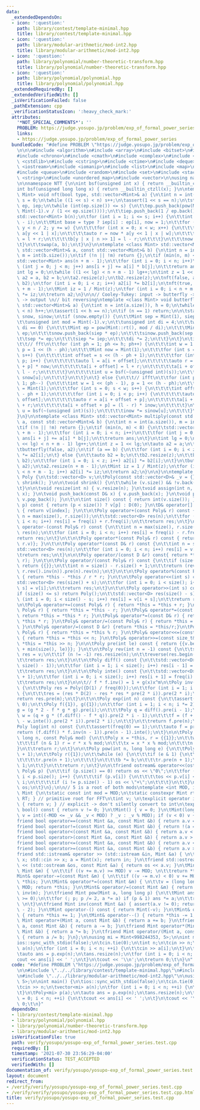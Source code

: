 ```yaml
---
data:
  _extendedDependsOn:
  - icon: ':question:'
    path: library/contest/template-minimal.hpp
    title: library/contest/template-minimal.hpp
  - icon: ':question:'
    path: library/modular-arithmetic/mod-int2.hpp
    title: library/modular-arithmetic/mod-int2.hpp
  - icon: ':question:'
    path: library/polynomial/number-theoretic-transform.hpp
    title: library/polynomial/number-theoretic-transform.hpp
  - icon: ':question:'
    path: library/polynomial/polynomial.hpp
    title: library/polynomial/polynomial.hpp
  _extendedRequiredBy: []
  _extendedVerifiedWith: []
  _isVerificationFailed: false
  _pathExtension: cpp
  _verificationStatusIcon: ':heavy_check_mark:'
  attributes:
    '*NOT_SPECIAL_COMMENTS*': ''
    PROBLEM: https://judge.yosupo.jp/problem/exp_of_formal_power_series
    links:
    - https://judge.yosupo.jp/problem/exp_of_formal_power_series
  bundledCode: "#define PROBLEM \"https://judge.yosupo.jp/problem/exp_of_formal_power_series\"\
    \n\n\n#include <algorithm>\n#include <array>\n#include <bitset>\n#include <cassert>\n\
    #include <chrono>\n#include <cmath>\n#include <complex>\n#include <cstdio>\n#include\
    \ <cstdlib>\n#include <cstring>\n#include <ctime>\n#include <deque>\n#include\
    \ <iostream>\n#include <iomanip>\n#include <list>\n#include <map>\n#include <numeric>\n\
    #include <queue>\n#include <random>\n#include <set>\n#include <stack>\n#include\
    \ <string>\n#include <unordered_map>\n#include <vector>\n\nusing namespace std;\n\
    \n\nnamespace NTT {\n\nint bsf(unsigned int x) { return __builtin_ctz(x); }\n\
    int bsf(unsigned long long x) { return __builtin_ctzll(x); }\n\ntemplate <class\
    \ Mint> void nft(bool type, std::vector<Mint>& a) {\n\tint n = int(a.size()),\
    \ s = 0;\n\twhile ((1 << s) < n) s++;\n\tassert(1 << s == n);\n\tstatic std::vector<Mint>\
    \ ep, iep;\n\twhile (int(ep.size()) <= s) {\n\t\tep.push_back(pow(Mint::rt(),\
    \ Mint(-1).v / (1 << ep.size())));\n\t\tiep.push_back(1 / ep.back());\n\t}\n\t\
    std::vector<Mint> b(n);\n\tfor (int i = 1; i <= s; i++) {\n\t\tint w = 1 << (s\
    \ - i);\n\t\tMint base = type ? iep[i] : ep[i], now = 1;\n\t\tfor (int y = 0;\
    \ y < n / 2; y += w) {\n\t\t\tfor (int x = 0; x < w; x++) {\n\t\t\t\tauto l =\
    \ a[y << 1 | x];\n\t\t\t\tauto r = now * a[y << 1 | x | w];\n\t\t\t\tb[y | x]\
    \ = l + r;\n\t\t\t\tb[y | x | n >> 1] = l - r;\n\t\t\t}\n\t\t\tnow *= base;\n\t\
    \t}\n\t\tswap(a, b);\n\t}\n}\n\ntemplate <class Mint> std::vector<Mint> multiply_nft(const\
    \ std::vector<Mint>& a, const std::vector<Mint>& b) {\n\tint n = int(a.size()),\
    \ m = int(b.size());\n\tif (!n || !m) return {};\n\tif (min(n, m) <= 8) {\n\t\t\
    std::vector<Mint> ans(n + m - 1);\n\t\tfor (int i = 0; i < n; i++)\n\t\t\tfor\
    \ (int j = 0; j < m; j++) ans[i + j] += a[i] * b[j];\n\t\treturn ans;\n\t}\n\t\
    int lg = 0;\n\twhile ((1 << lg) < n + m - 1) lg++;\n\tint z = 1 << lg;\n\tauto\
    \ a2 = a, b2 = b;\n\ta2.resize(z);\n\tb2.resize(z);\n\tnft(false, a2);\n\tnft(false,\
    \ b2);\n\tfor (int i = 0; i < z; i++) a2[i] *= b2[i];\n\tnft(true, a2);\n\ta2.resize(n\
    \ + m - 1);\n\tMint iz = 1 / Mint(z);\n\tfor (int i = 0; i < n + m - 1; i++) a2[i]\
    \ *= iz;\n\treturn a2;\n}\n\n// Cooley-Tukey: input -> butterfly -> bit reversing\
    \ -> output \n// bit reversing\ntemplate <class Mint> void butterfly(bool type,\
    \ std::vector<Mint>& a) {\n\tint n = int(a.size()), h = 0;\n\twhile ((1 << h)\
    \ < n) h++;\n\tassert(1 << h == n);\n\tif (n == 1) return;\n\n\tstatic std::vector<Mint>\
    \ snow, sinow;\n\tif (snow.empty()) {\n\t\tMint sep = Mint(1), siep = Mint(1);\n\
    \t\tunsigned int mod = Mint(-1).v;\n\t\tunsigned int di = 4;\n\t\twhile (mod %\
    \ di == 0) {\n\t\t\tMint ep = pow(Mint::rt(), mod / di);\n\t\t\tMint iep = 1 /\
    \ ep;\n\t\t\tsnow.push_back(siep * ep);\n\t\t\tsinow.push_back(sep * iep);\n\t\
    \t\tsep *= ep;\n\t\t\tsiep *= iep;\n\t\t\tdi *= 2;\n\t\t}\n\t}\n\tif (!type) {\n\
    \t\t// fft\n\t\tfor (int ph = 1; ph <= h; ph++) {\n\t\t\tint w = 1 << (ph - 1),\
    \ p = 1 << (h - ph);\n\t\t\tMint now = Mint(1);\n\t\t\tfor (int s = 0; s < w;\
    \ s++) {\n\t\t\t\tint offset = s << (h - ph + 1);\n\t\t\t\tfor (int i = 0; i <\
    \ p; i++) {\n\t\t\t\t\tauto l = a[i + offset];\n\t\t\t\t\tauto r = a[i + offset\
    \ + p] * now;\n\t\t\t\t\ta[i + offset] = l + r;\n\t\t\t\t\ta[i + offset + p] =\
    \ l - r;\n\t\t\t\t}\n\t\t\t\tint u = bsf(~(unsigned int)(s));\n\t\t\t\tnow *=\
    \ snow[u];\n\t\t\t}\n\t\t}\n\t} else {\n\t\t// ifft\n\t\tfor (int ph = h; ph >=\
    \ 1; ph--) {\n\t\t\tint w = 1 << (ph - 1), p = 1 << (h - ph);\n\t\t\tMint inow\
    \ = Mint(1);\n\t\t\tfor (int s = 0; s < w; s++) {\n\t\t\t\tint offset = s << (h\
    \ - ph + 1);\n\t\t\t\tfor (int i = 0; i < p; i++) {\n\t\t\t\t\tauto l = a[i +\
    \ offset];\n\t\t\t\t\tauto r = a[i + offset + p];\n\t\t\t\t\ta[i + offset] = l\
    \ + r;\n\t\t\t\t\ta[i + offset + p] = (l - r) * inow;\n\t\t\t\t}\n\t\t\t\tint\
    \ u = bsf(~(unsigned int)(s));\n\t\t\t\tinow *= sinow[u];\n\t\t\t}\n\t\t}\n\t\
    }\n}\n\ntemplate <class Mint> std::vector<Mint> multiply(const std::vector<Mint>&\
    \ a, const std::vector<Mint>& b) {\n\tint n = int(a.size()), m = int(b.size());\n\
    \tif (!n || !m) return {};\n\tif (min(n, m) < 8) {\n\t\tstd::vector<Mint> ans(n\
    \ + m - 1);\n\t\tfor (int i = 0; i < n; i++)\n\t\t\tfor (int j = 0; j < m; j++)\
    \ ans[i + j] += a[i] * b[j];\n\t\treturn ans;\n\t}\n\tint lg = 0;\n\twhile ((1\
    \ << lg) < n + m - 1) lg++;\n\tint z = 1 << lg;\n\tauto a2 = a;\n\ta2.resize(z);\n\
    \tbutterfly(false, a2);\n\tif (a == b) {\n\t\tfor (int i = 0; i < z; i++) a2[i]\
    \ *= a2[i];\n\t} else {\n\t\tauto b2 = b;\n\t\tb2.resize(z);\n\t\tbutterfly(false,\
    \ b2);\n\t\tfor (int i = 0; i < z; i++) a2[i] *= b2[i];\n\t}\n\tbutterfly(true,\
    \ a2);\n\ta2.resize(n + m - 1);\n\tMint iz = 1 / Mint(z);\n\tfor (int i = 0; i\
    \ < n + m - 1; i++) a2[i] *= iz;\n\treturn a2;\n}\n\n}\n\ntemplate <class D> struct\
    \ Poly {\n\tstd::vector<D> v;\n\tPoly(const std::vector<D>& _v = {}) : v(_v) {\
    \ shrink(); }\n\n\tvoid shrink() {\n\t\twhile (v.size() && !v.back()) v.pop_back();\n\
    \t}\n\n\tvoid resize(int n) { v.resize(n); }\n\tvoid assign(int n, D& x) { v.assign(n,\
    \ x); }\n\tvoid push_back(const D& x) { v.push_back(x); }\n\tvoid pop_back() {\
    \ v.pop_back(); }\n\t\n\tint size() const { return int(v.size()); }\n\n\tD freq(int\
    \ p) const { return (p < size()) ? v[p] : D(0); }\n\tD& operator[] (int index)\
    \ { return v[index]; }\n\t\n\tPoly operator+(const Poly& r) const {\n\t\tauto\
    \ n = max(size(), r.size());\n\t\tstd::vector<D> res(n);\n\t\tfor (int i = 0;\
    \ i < n; i++) res[i] = freq(i) + r.freq(i);\n\t\treturn res;\n\t}\n\t\n\tPoly\
    \ operator-(const Poly& r) const {\n\t\tint n = max(size(), r.size());\n\t\tstd::vector<D>\
    \ res(n);\n\t\tfor (int i = 0; i < n; i++) res[i] = freq(i) - r.freq(i);\n\t\t\
    return res;\n\t}\n\t\n\tPoly operator*(const Poly& r) const { return {NTT::multiply(v,\
    \ r.v)}; }\n\t\n\tPoly operator*(const D& r) const {\n\t\tint n = size();\n\t\t\
    std::vector<D> res(n);\n\t\tfor (int i = 0; i < n; i++) res[i] = v[i] * r;\n\t\
    \treturn res;\n\t}\n\n\tPoly operator/(const D &r) const{ return *this * (1 /\
    \ r); }\n\t\n\tPoly operator/(const Poly& r) const {\n\t\tif (size() < r.size())\
    \ return {{}};\n\t\tint n = size() - r.size() + 1;\n\t\treturn (rev().pre(n) *\
    \ r.rev().inv(n)).pre(n).rev(n);\n\t}\n\t\n\tPoly operator%(const Poly& r) const\
    \ { return *this - *this / r * r; }\n\t\n\tPoly operator<<(int s) const {\n\t\t\
    std::vector<D> res(size() + s);\n\t\tfor (int i = 0; i < size(); i++) res[i +\
    \ s] = v[i];\n\t\treturn res;\n\t}\n\t\n\tPoly operator>>(int s) const {\n\t\t\
    if (size() <= s) return Poly();\n\t\tstd::vector<D> res(size() - s);\n\t\tfor\
    \ (int i = 0; i < size() - s; i++) res[i] = v[i + s];\n\t\treturn res;\n\t}\n\t\
    \n\tPoly& operator+=(const Poly& r) { return *this = *this + r; }\n\tPoly& operator-=(const\
    \ Poly& r) { return *this = *this - r; }\n\tPoly& operator*=(const Poly& r) {\
    \ return *this = *this * r; }\n\tPoly& operator*=(const D& r) { return *this =\
    \ *this * r; }\n\tPoly& operator/=(const Poly& r) { return *this = *this / r;\
    \ }\n\tPoly& operator/=(const D &r) {return *this = *this/r;}\n\tPoly& operator%=(const\
    \ Poly& r) { return *this = *this % r; }\n\tPoly& operator<<=(const size_t& n)\
    \ { return *this = *this << n; }\n\tPoly& operator>>=(const size_t& n) { return\
    \ *this = *this >> n; }\n\n\tPoly pre(int le) const { return {{v.begin(), v.begin()\
    \ + min(size(), le)}}; }\n\t\n\tPoly rev(int n = -1) const {\n\t\tstd::vector<D>\
    \ res = v;\n\t\tif (n != -1) res.resize(n);\n\t\treverse(res.begin(), res.end());\n\
    \t\treturn res;\n\t}\n\t\n\tPoly diff() const {\n\t\tstd::vector<D> res(max(0,\
    \ size() - 1));\n\t\tfor (int i = 1; i < size(); i++) res[i - 1] = freq(i) * i;\n\
    \t\treturn res;\n\t}\n\t\n\tPoly inte() const {\n\t\tstd::vector<D> res(size()\
    \ + 1);\n\t\tfor (int i = 0; i < size(); i++) res[i + 1] = freq(i) / (i + 1);\n\
    \t\treturn res;\n\t}\n\n\t// f * f.inv() = 1 + g(x)x^m\n\tPoly inv(int m) const\
    \ {\n\t\tPoly res = Poly({D(1) / freq(0)});\n\t\tfor (int i = 1; i < m; i *= 2)\
    \ {\n\t\t\tres = (res * D(2) - res * res * pre(2 * i)).pre(2 * i);\n\t\t}\n\t\t\
    return res.pre(m);\n\t}\n\t\n\tPoly exp(int n) const {\n\t\tassert(freq(0) ==\
    \ 0);\n\t\tPoly f({1}), g({1});\n\t\tfor (int i = 1; i < n; i *= 2) {\n\t\t\t\
    g = (g * 2 - f * g * g).pre(i);\n\t\t\tPoly q = diff().pre(i - 1);\n\t\t\tPoly\
    \ w = (q + g * (f.diff() - f * q)).pre(2 * i - 1);\n\t\t\tf = (f + f * (*this\
    \ - w.inte()).pre(2 * i)).pre(2 * i);\n\t\t}\n\t\treturn f.pre(n);\n\t}\n\t\n\t\
    Poly log(int n) const {\n\t\tassert(freq(0) == 1);\n\t\tauto f = pre(n);\n\t\t\
    return (f.diff() * f.inv(n - 1)).pre(n - 1).inte();\n\t}\n\n\tPoly pow_mod(long\
    \ long n, const Poly& mod) {\n\t\tPoly x = *this, r = {{1}};\n\t\twhile (n) {\n\
    \t\t\tif (n & 1) r = r * x % mod;\n\t\t\tx = x * x % mod;\n\t\t\tn >>= 1;\n\t\t\
    }\n\t\treturn r;\n\t}\n\n\tPoly pow(int n, long long e) {\n\t\tPoly b = pre(n\
    \ + 1);\n\t\tPoly r({1});\n\t\twhile (e) {\n\t\t\tif (e & 1) {\n\t\t\t\tr *= b;\n\
    \t\t\t\tr.pre(n + 1);\n\t\t\t}\n\t\t\tb *= b;\n\t\t\tr.pre(n + 1);\n\t\t\te >>=\
    \ 1;\n\t\t}\n\t\treturn r;\n\t}\n\n\tfriend ostream& operator<<(ostream& os, const\
    \ Poly& p) {\n\t\tif (p.size() == 0) return os << \"0\";\n\t\tfor (auto i = 0;\
    \ i < p.size(); i++) {\n\t\t\tif (p.v[i]) {\n\t\t\t\tos << p.v[i] << \"x^\" <<\
    \ i;\n\t\t\t\tif (i != p.size() - 1) os << \"+\";\n\t\t\t}\n\t\t}\n\t\treturn\
    \ os;\n\t}\n};\n\n// 5 is a root of both mods\ntemplate <int MOD, int RT> struct\
    \ Mint {\n\tstatic const int mod = MOD;\n\tstatic constexpr Mint rt() { return\
    \ RT; } // primitive root for FFT\n\tint v; \n\texplicit operator int() const\
    \ { return v; } // explicit -> don't silently convert to int\n\texplicit operator\
    \ bool() const { return v != 0; }\n\tMint() { v = 0; }\n\tMint(long long _v) {\
    \ v = int((-MOD <= _v && _v < MOD) ? _v : _v % MOD); if (v < 0) v += MOD; }\n\t\
    friend bool operator==(const Mint &a, const Mint &b) { return a.v == b.v; }\n\t\
    friend bool operator!=(const Mint &a, const Mint &b) { return !(a == b); }\n\t\
    friend bool operator<(const Mint &a, const Mint &b) { return a.v < b.v; }\n\t\
    friend bool operator>(const Mint &a, const Mint &b) { return a.v > b.v; }\n\t\
    friend bool operator<=(const Mint &a, const Mint &b) { return a.v <= b.v; }\n\t\
    friend bool operator>=(const Mint &a, const Mint &b) { return a.v >= b.v; }\n\t\
    friend std::istream& operator >> (std::istream &in, Mint &a) { \n\t\tlong long\
    \ x; std::cin >> x; a = Mint(x); return in; }\n\tfriend std::ostream& operator\
    \ << (std::ostream &os, const Mint &a) { return os << a.v; }\n\tMint& operator+=(const\
    \ Mint &m) { \n\t\tif ((v += m.v) >= MOD) v -= MOD; \n\t\treturn *this; }\n\t\
    Mint& operator-=(const Mint &m) { \n\t\tif ((v -= m.v) < 0) v += MOD; \n\t\treturn\
    \ *this; }\n\tMint& operator*=(const Mint &m) { \n\t\tv = (long long)v * m.v %\
    \ MOD; return *this; }\n\tMint& operator/=(const Mint &m) { return (*this) *=\
    \ inv(m); }\n\tfriend Mint pow(Mint a, long long p) {\n\t\tMint ans = 1; assert(p\
    \ >= 0);\n\t\tfor (; p; p /= 2, a *= a) if (p & 1) ans *= a;\n\t\treturn ans;\
    \ \n\t}\n\tfriend Mint inv(const Mint &a) { assert(a.v != 0); return pow(a, MOD\
    \ - 2); }\n\tMint operator-() const { return Mint(-v); }\n\tMint& operator++()\
    \ { return *this += 1; }\n\tMint& operator--() { return *this -= 1; }\n\tfriend\
    \ Mint operator+(Mint a, const Mint &b) { return a += b; }\n\tfriend Mint operator-(Mint\
    \ a, const Mint &b) { return a -= b; }\n\tfriend Mint operator*(Mint a, const\
    \ Mint &b) { return a *= b; }\n\tfriend Mint operator/(Mint a, const Mint &b)\
    \ { return a /= b; }\n};\n\nusing mi = Mint<998244353, 5>;\n\nint main() {\n\t\
    ios::sync_with_stdio(false);\n\tcin.tie(0);\n\tint n;\n\tcin >> n;\n\tvector<mi>\
    \ a(n);\n\tfor (int i = 0; i < n; ++i) {\n\t\tcin >> a[i];\n\t}\n\tPoly<mi> p(a);\n\
    \tauto ans = p.exp(n);\n\tans.resize(n);\n\tfor (int i = 0; i < n; ++i) {\n\t\t\
    cout << ans[i] << ' ';\n\t}\n\tcout << '\\n';\n\treturn 0;\t\n}\n"
  code: "#define PROBLEM \"https://judge.yosupo.jp/problem/exp_of_formal_power_series\"\
    \n\n#include \"../../library/contest/template-minimal.hpp\"\n#include \"../../library/polynomial/polynomial.hpp\"\
    \n#include \"../../library/modular-arithmetic/mod-int2.hpp\"\n\nusing mi = Mint<998244353,\
    \ 5>;\n\nint main() {\n\tios::sync_with_stdio(false);\n\tcin.tie(0);\n\tint n;\n\
    \tcin >> n;\n\tvector<mi> a(n);\n\tfor (int i = 0; i < n; ++i) {\n\t\tcin >> a[i];\n\
    \t}\n\tPoly<mi> p(a);\n\tauto ans = p.exp(n);\n\tans.resize(n);\n\tfor (int i\
    \ = 0; i < n; ++i) {\n\t\tcout << ans[i] << ' ';\n\t}\n\tcout << '\\n';\n\treturn\
    \ 0;\t\n}"
  dependsOn:
  - library/contest/template-minimal.hpp
  - library/polynomial/polynomial.hpp
  - library/polynomial/number-theoretic-transform.hpp
  - library/modular-arithmetic/mod-int2.hpp
  isVerificationFile: true
  path: verify/yosupo/yosupo-exp_of_formal_power_series.test.cpp
  requiredBy: []
  timestamp: '2021-07-30 23:56:29-04:00'
  verificationStatus: TEST_ACCEPTED
  verifiedWith: []
documentation_of: verify/yosupo/yosupo-exp_of_formal_power_series.test.cpp
layout: document
redirect_from:
- /verify/verify/yosupo/yosupo-exp_of_formal_power_series.test.cpp
- /verify/verify/yosupo/yosupo-exp_of_formal_power_series.test.cpp.html
title: verify/yosupo/yosupo-exp_of_formal_power_series.test.cpp
---
```

